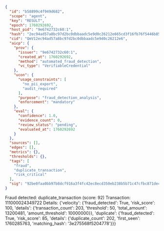 ```json
{
  "id": "b58899c4f949d682",
  "scope": "agent",
  "key": "RESULT",
  "epoch": 1760292692,
  "host_pid": "9e6742732c60:1",
  "hash": "2ec94ad57a8bc97d2bc0dbbaadc5e9d0c26212e665cd3f16fb76f5446b85e52c",
  "cid": "QmV12ec94ad57a8bc97d2bc0dbbaadc5e9d0c26212e6",
  "aicp": {
    "prov": {
      "issuer": "9e6742732c60:1",
      "created_at": 1760292692,
      "method": "automated_fraud_detection",
      "vc_type": "VerifiableCredential"
    },
    "ucon": {
      "usage_constraints": [
        "no_pii_export",
        "audit_required"
      ],
      "purpose": "fraud_detection_analysis",
      "enforcement": "mandatory"
    },
    "eval": {
      "confidence": 1.0,
      "evidence_count": 0,
      "review_status": "pending",
      "evaluated_at": 1760292692
    }
  },
  "sources": [],
  "edges": [],
  "metrics": {},
  "thresholds": {},
  "tags": [
    "fraud",
    "duplicate_transaction",
    "risk_critical"
  ],
  "sig": "92be0faa0bb97b8dcf916a3f4fc42ec8ecd350eb238b5b71c47cfbc871decd30"
}
```

Fraud detected: duplicate_transaction (score: 92)
Transaction: 111000024349722
Details: {'velocity': {'fraud_detected': True, 'risk_score': 100, 'details': {'transaction_count': 203, 'threshold': 50, 'total_amount': 13200481, 'amount_threshold': 10000000}}, 'duplicate': {'fraud_detected': True, 'risk_score': 85, 'details': {'duplicate_count': 202, 'first_seen': 1760285763, 'matching_hash': '3e275568f5204778'}}}